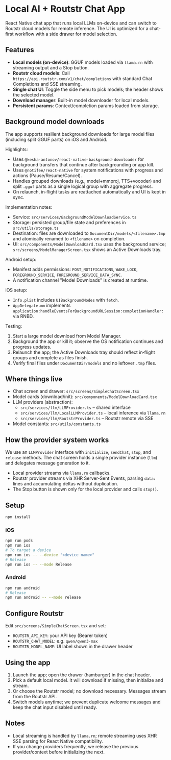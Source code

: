 # Local AI + Routstr Chat App

React Native chat app that runs local LLMs on-device and can switch to Routstr cloud models for remote inference. The UI is optimized for a chat-first workflow with a side drawer for model selection.

## Features

- **Local models (on-device)**: GGUF models loaded via `llama.rn` with streaming output and a Stop button.
- **Routstr cloud models**: Call `https://api.routstr.com/v1/chat/completions` with standard Chat Completions and SSE streaming.
- **Single chat UI**: Toggle the side menu to pick models; the header shows the selected model.
- **Download manager**: Built-in model downloader for local models.
- **Persistent params**: Context/completion params loaded from storage.

## Background model downloads

The app supports resilient background downloads for large model files (including split GGUF parts) on iOS and Android.

Highlights:
- Uses `@kesha-antonov/react-native-background-downloader` for background transfers that continue after backgrounding or app kill.
- Uses `@notifee/react-native` for system notifications with progress and actions (Pause/Resume/Cancel).
- Handles grouped downloads (e.g., model+mmproj, TTS+vocoder) and split `.gguf` parts as a single logical group with aggregate progress.
- On relaunch, in‑flight tasks are reattached automatically and UI is kept in sync.

Implementation notes:
- Service: `src/services/BackgroundModelDownloadService.ts`
- Storage: persisted group/file state and preferences in `src/utils/storage.ts`
- Destination: files are downloaded to `DocumentDir/models/<filename>.tmp` and atomically renamed to `<filename>` on completion.
- UI: `src/components/ModelDownloadCard.tsx` uses the background service; `src/screens/ModelManagerScreen.tsx` shows an Active Downloads tray.

Android setup:
- Manifest adds permissions: `POST_NOTIFICATIONS`, `WAKE_LOCK`, `FOREGROUND_SERVICE`, `FOREGROUND_SERVICE_DATA_SYNC`.
- A notification channel "Model Downloads" is created at runtime.

iOS setup:
- `Info.plist` includes `UIBackgroundModes` with `fetch`.
- `AppDelegate.mm` implements `application:handleEventsForBackgroundURLSession:completionHandler:` via RNBD.

Testing:
1) Start a large model download from Model Manager.
2) Background the app or kill it; observe the OS notification continues and progress updates.
3) Relaunch the app; the Active Downloads tray should reflect in‑flight groups and complete as files finish.
4) Verify final files under `DocumentDir/models` and no leftover `.tmp` files.

## Where things live

- Chat screen and drawer: `src/screens/SimpleChatScreen.tsx`
- Model cards (download/init): `src/components/ModelDownloadCard.tsx`
- LLM providers (abstraction):
  - `src/services/llm/LLMProvider.ts` – shared interface
  - `src/services/llm/LocalLLMProvider.ts` – local inference via `llama.rn`
  - `src/services/llm/RoutstrProvider.ts` – Routstr remote via SSE
- Model constants: `src/utils/constants.ts`

## How the provider system works

We use an `LLMProvider` interface with `initialize`, `sendChat`, `stop`, and `release` methods. The chat screen holds a single provider instance (`llm`) and delegates message generation to it.

- Local provider streams via `llama.rn` callbacks.
- Routstr provider streams via XHR Server-Sent Events, parsing `data:` lines and accumulating deltas without duplication.
- The Stop button is shown only for the local provider and calls `stop()`.

## Setup

```bash
npm install
```

### iOS

```bash
npm run pods
npm run ios
# To target a device
npm run ios -- --device "<device name>"
# Release
npm run ios -- --mode Release
```

### Android

```bash
npm run android
# Release
npm run android -- --mode release
```

## Configure Routstr

Edit `src/screens/SimpleChatScreen.tsx` and set:

- `ROUTSTR_API_KEY`: your API key (Bearer token)
- `ROUTSTR_CHAT_MODEL`: e.g. `qwen/qwen3-max`
- `ROUTSTR_MODEL_NAME`: UI label shown in the drawer header

## Using the app

1) Launch the app; open the drawer (hamburger) in the chat header.
2) Pick a default local model. It will download if missing, then initialize and stream.
3) Or choose the Routstr model; no download necessary. Messages stream from the Routstr API.
4) Switch models anytime; we prevent duplicate welcome messages and keep the chat input disabled until ready.

## Notes

- Local streaming is handled by `llama.rn`; remote streaming uses XHR SSE parsing for React Native compatibility.
- If you change providers frequently, we release the previous provider/context before initializing the next.
